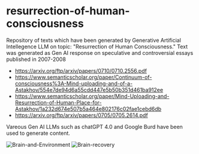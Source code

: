 # resurrection-of-human-consciousness
Repository of texts which have been generated by Generative Artificial Intellegence LLM on topic: "Resurrection of Human Consciousness."
Text was generated as Gen AI response on speculative and controversial essays published in 2007-2008 
- https://arxiv.org/ftp/arxiv/papers/0710/0710.2556.pdf
- https://www.semanticscholar.org/paper/Continuum-of-consciousness%3A-Mind-uploading-and-of-a-Astakhov/554e7de94d6a55cdd447e5b50b351d461ba912ee
- https://www.semanticscholar.org/paper/Mind-Uploading-and-Resurrection-of-Human-Place-for-Astakhov/1a232d674e507b5a464e802176c02fae1cebd6db
- https://arxiv.org/ftp/arxiv/papers/0705/0705.2614.pdf

Vareous Gen AI LLMs such as chatGPT 4.0 and Google Burd have been used to generate content.

![Brain-and-Environment](https://github.com/testpilot0/resurrection-of-human-consciousness/assets/43688445/95abf99f-3279-4843-b509-f241ff8dafdb)
![Brain-recovery](https://github.com/testpilot0/resurrection-of-human-consciousness/assets/43688445/1e467c98-928a-4a0e-bdf9-05c6e05236e7)
